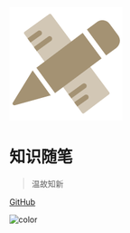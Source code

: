 ![logo](./img/icon.png) 

# 知识随笔

> 温故知新

[GitHub](https://github.com/CaoChensy/doc.git)

![color](#f0f0f0)

